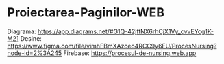 # Proiectarea-Paginilor-WEB
Diagrama: https://app.diagrams.net/#G1Q-42jftNX6rhCjX1Vy_cvvEYcg1K-M21
Desine: https://www.figma.com/file/vimhFBmXAzceo4RCC9y6FU/ProcesNursing?node-id=2%3A245
Firebase: https://procesul-de-nursing.web.app
